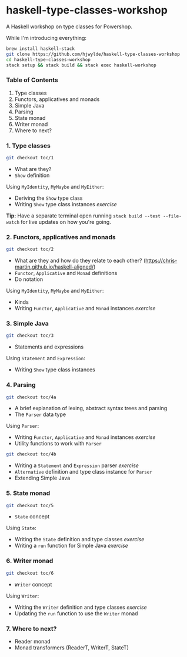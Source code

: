 # haskell-type-classes-workshop

A Haskell workshop on type classes for Powershop.

While I'm introducing everything:

```bash
brew install haskell-stack
git clone https://github.com/hjwylde/haskell-type-classes-workshop
cd haskell-type-classes-workshop
stack setup && stack build && stack exec haskell-workshop
```

### Table of Contents

1. Type classes
2. Functors, applicatives and monads
3. Simple Java
4. Parsing
5. State monad
6. Writer monad
7. Where to next?

### 1. Type classes

```bash
git checkout toc/1
```

* What are they?
* `Show` definition

Using `MyIdentity`, `MyMaybe` and `MyEither`:

* Deriving the `Show` type class
* Writing `Show` type class instances *exercise*

**Tip:**
Have a separate terminal open running `stack build --test --file-watch` for live updates on how
you're going.

### 2. Functors, applicatives and monads

```bash
git checkout toc/2
```

* What are they and how do they relate to each other? (https://chris-martin.github.io/haskell-aligned/)
* `Functor`, `Applicative` and `Monad` definitions
* Do notation

Using `MyIdentity`, `MyMaybe` and `MyEither`:

* Kinds
* Writing `Functor`, `Applicative` and `Monad` instances *exercise*

### 3. Simple Java

```bash
git checkout toc/3
```

* Statements and expressions

Using `Statement` and `Expression`:

* Writing `Show` type class instances

### 4. Parsing

```bash
git checkout toc/4a
```

* A brief explanation of lexing, abstract syntax trees and parsing
* The `Parser` data type

Using `Parser`:

* Writing `Functor`, `Applicative` and `Monad` instances *exercise*
* Utility functions to work with `Parser`

```bash
git checkout toc/4b
```

* Writing a `Statement` and `Expression` parser *exercise*
* `Alternative` definition and type class instance for `Parser`
* Extending Simple Java

### 5. State monad

```bash
git checkout toc/5
```

* `State` concept

Using `State`:

* Writing the `State` definition and type classes *exercise*
* Writing a `run` function for Simple Java *exercise*

### 6. Writer monad

```bash
git checkout toc/6
```

* `Writer` concept

Using `Writer`:

* Writing the `Writer` definition and type classes *exercise*
* Updating the `run` function to use the `Writer` monad

### 7. Where to next?

* Reader monad
* Monad transformers (ReaderT, WriterT, StateT)
